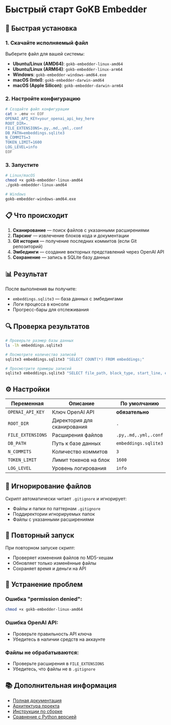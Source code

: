 # Быстрый старт GoKB Embedder

## 🚀 Быстрая установка

### 1. Скачайте исполняемый файл

Выберите файл для вашей системы:

- **Ubuntu/Linux (AMD64)**: `gokb-embedder-linux-amd64`
- **Ubuntu/Linux (ARM64)**: `gokb-embedder-linux-arm64` 
- **Windows**: `gokb-embedder-windows-amd64.exe`
- **macOS (Intel)**: `gokb-embedder-darwin-amd64`
- **macOS (Apple Silicon)**: `gokb-embedder-darwin-arm64`

### 2. Настройте конфигурацию

```bash
# Создайте файл конфигурации
cat > .env << EOF
OPENAI_API_KEY=your_openai_api_key_here
ROOT_DIR=.
FILE_EXTENSIONS=.py,.md,.yml,.conf
DB_PATH=embeddings.sqlite3
N_COMMITS=3
TOKEN_LIMIT=1600
LOG_LEVEL=info
EOF
```

### 3. Запустите

```bash
# Linux/macOS
chmod +x gokb-embedder-linux-amd64
./gokb-embedder-linux-amd64

# Windows
gokb-embedder-windows-amd64.exe
```

## 📋 Что происходит

1. **Сканирование** — поиск файлов с указанными расширениями
2. **Парсинг** — извлечение блоков кода и документации
3. **Git история** — получение последних коммитов (если Git репозиторий)
4. **Эмбединги** — создание векторных представлений через OpenAI API
5. **Сохранение** — запись в SQLite базу данных

## 📊 Результат

После выполнения вы получите:
- `embeddings.sqlite3` — база данных с эмбедингами
- Логи процесса в консоли
- Прогресс-бары для отслеживания

## 🔍 Проверка результатов

```bash
# Проверьте размер базы данных
ls -lh embeddings.sqlite3

# Посмотрите количество записей
sqlite3 embeddings.sqlite3 "SELECT COUNT(*) FROM embeddings;"

# Просмотрите примеры записей
sqlite3 embeddings.sqlite3 "SELECT file_path, block_type, start_line, end_line FROM embeddings LIMIT 5;"
```

## ⚙️ Настройки

| Переменная | Описание | По умолчанию |
|------------|----------|--------------|
| `OPENAI_API_KEY` | Ключ OpenAI API | **обязательно** |
| `ROOT_DIR` | Директория для сканирования | `.` |
| `FILE_EXTENSIONS` | Расширения файлов | `.py,.md,.yml,.conf` |
| `DB_PATH` | Путь к базе данных | `embeddings.sqlite3` |
| `N_COMMITS` | Количество коммитов | `3` |
| `TOKEN_LIMIT` | Лимит токенов на блок | `1600` |
| `LOG_LEVEL` | Уровень логирования | `info` |

## 🚫 Игнорирование файлов

Скрипт автоматически читает `.gitignore` и игнорирует:
- Файлы и папки по паттернам `.gitignore`
- Поддиректории игнорируемых папок
- Файлы с указанными расширениями

## 🔄 Повторный запуск

При повторном запуске скрипт:
- Проверяет изменения файлов по MD5-хешам
- Обновляет только изменённые файлы
- Сохраняет время и деньги на API

## 🐛 Устранение проблем

### Ошибка "permission denied":
```bash
chmod +x gokb-embedder-linux-amd64
```

### Ошибка OpenAI API:
- Проверьте правильность API ключа
- Убедитесь в наличии средств на аккаунте

### Файлы не обрабатываются:
- Проверьте расширения в `FILE_EXTENSIONS`
- Убедитесь, что файлы не в `.gitignore`

## 📚 Дополнительная информация

- [Полная документация](README.md)
- [Архитектура проекта](docs/ARCHITECTURE.md)
- [Инструкции по сборке](docs/BUILD_INSTRUCTIONS.md)
- [Сравнение с Python версией](docs/COMPARISON.md) 